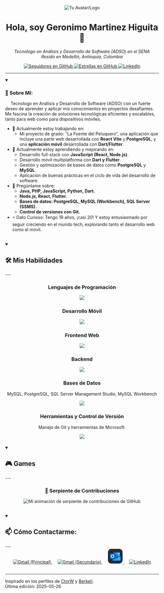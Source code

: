 <div align="center">
  <img width="150" src="https://github.com/user-attachments/assets/fae54e71-c962-4868-ad16-f727a0593d00" alt="Tu Avatar/Logo" />
  <h1>Hola, soy Geronimo Martinez Higuita 👋</h1>
</div>

<div align="center">
  <p>
    <em>Tecnologo en Análisis y Desarrollo de Software (ADSO) en el SENA</em>
    <br />
    <em>Resido en Medellín, Antioquia, Colombia</em>
  </p>

  <a href="https://github.com/Velsty">
    <img src="https://img.shields.io/github/followers/MHGeronimo?label=Seguir&style=social" alt="Seguidores en GitHub"/>
  </a>
  <a href="https://github.com/Velsty?tab=repositories">
    <img src="https://img.shields.io/github/stars/MHGeronimo?style=social" alt="Estrellas en GitHub"/>
  </a>
  <a href="https://www.linkedin.com/in/ger%C3%B3nimo-mart%C3%ADnez-higuita-847430368/">
    <img src="https://img.shields.io/badge/-LinkedIn-blue?style=flat-square&logo=Linkedin&logoColor=white" alt="LinkedIn"/>
  </a>
</div>

---

<details open>
  <summary><h3 align="left">📝 Sobre Mí:</h3></summary>
  &emsp;
  Tecnologo en Análisis y Desarrollo de Software (ADSO) con un fuerte deseo de aprender y aplicar mis conocimientos en proyectos desafiantes. Me fascina la creación de soluciones tecnológicas eficientes y escalables, tanto para web como para dispositivos móviles.

  <ul>
    <li>🔭 Actualmente estoy trabajando en:
      <ul>
        <li>Mi proyecto de grado: "La Fuente del Peluquero", una aplicación que incluye una parte web desarrollada con <strong>React Vite</strong> y <strong>PostgreSQL</strong>, y una <strong>aplicación móvil</strong> desarrollada con <strong>Dart/Flutter</strong>.</li>
      </ul>
    </li>
    <li>🌱 Actualmente estoy aprendiendo y mejorando en:
      <ul>
        <li>Desarrollo full-stack con <strong>JavaScript (React, Node.js)</strong>.</li>
        <li>Desarrollo móvil multiplatforma con <strong>Dart y Flutter</strong>.</li>
        <li>Gestión y optimización de bases de datos como <strong>PostgreSQL</strong> y <strong>MySQL</strong>.</li>
        <li>Aplicación de buenas prácticas en el ciclo de vida del desarrollo de software.</li>
      </ul>
    </li>
    <li>💬 Pregúntame sobre:
      <ul>
        <li><strong>Java, PHP, JavaScript, Python, Dart.</strong></li>
        <li><strong>Node.js, React, Flutter.</strong></li>
        <li><strong>Bases de datos: PostgreSQL, MySQL (Workbench), SQL Server (SSMS).</strong></li>
        <li><strong>Control de versiones con Git.</strong></li>
      </ul>
    </li>
    <li>⚡ Dato Curioso: Tengo 19 años, ¡casi 20! Y estoy entusiasmado por seguir creciendo en el mundo tech, explorando tanto el desarrollo web como el móvil.</li>
  </ul>
  &emsp;
</details>
<details open>
  <summary><h2>🛠️ Mis Habilidades</h2></summary>
  ---
  <div align="center">
    <h3>Lenguajes de Programación</h3>
    <img src="https://skillicons.dev/icons?i=java,php,js,python,dart"/>
  </div>

  <div align="center">
    <h3>Desarrollo Móvil</h3>
    <img src="https://skillicons.dev/icons?i=flutter,dart"/>
  </div>

  <div align="center">
    <h3>Frontend Web</h3>
    <img src="https://skillicons.dev/icons?i=react,vite,html,css,js"/>
  </div>

  <div align="center">
    <h3>Backend</h3>
    <img src="https://skillicons.dev/icons?i=nodejs"/>
  </div>

  <div align="center">
    <h3>Bases de Datos</h3>
    <p>MySQL, PostgreSQL, SQL Server Management Studio, MySQL Workbench</p>
    <img src="https://skillicons.dev/icons?i=mysql,postgres,sqlserver"/>
  </div>

  <div align="center">
    <h3>Herramientas y Control de Versión</h3>
    <p>Manejo de Git y herramientas de Microsoft.</p>
    <img src="https://skillicons.dev/icons?i=git,github,vscode,visualstudio"/>
  </div>

  <br>
</details>

<details open>
  <summary><h2>🎮 Games</h2></summary>
  ---
  <div align="center">
    <h3>🐍 Serpiente de Contribuciones</h3>
    <p>
      <img src="https://github.com/user-attachments/assets/767354e9-fe1e-4009-b421-2f49388bfda5" alt="Mi animación de serpiente de contribuciones de GitHub"/>
    </p>
  </div>
  <br>
</details>

<details open>
  <summary><h2>📫 Cómo Contactarme:</h2></summary>
  ---
  <div align="center">
    <a href="mailto:mrgerito@gmail.com" title="Correo Principal: mrgerito@gmail.com">
      <img src="https://skillicons.dev/icons?i=gmail" alt="Gmail (Principal)"/>
    </a> &emsp;
    <a href="mailto:mhgeronimo8@gmail.com" title="Correo Secundario: mhgeronimo8@gmail.com">
      <img src="https://skillicons.dev/icons?i=gmail" alt="Gmail (Secundario)"/>
    </a> &emsp;
    <a href="mailto:geronimomh08@hotmail.com" title="Correo Hotmail: geronimomh08@hotmail.com">
      <img src="https://raw.githubusercontent.com/LelouchFR/skill-icons/main/assets/outlook-auto.svg" alt="Outlook (Hotmail)" width="48px" />
    </a> &emsp;
    <a href="https://www.linkedin.com/in/ger%C3%B3nimo-mart%C3%ADnez-higuita-847430368/" target="_blank" rel="noopener noreferrer" title="Perfil de LinkedIn">
      <img src="https://skillicons.dev/icons?i=linkedin" alt="LinkedIn"/>
    </a>
  </div>
  <br>
</details>

---
Inspirado en los perfiles de [CtorW](https://github.com/CtorW) y [Berkeli](https://github.com/Berkeli).
<br>
Última edición: 2025-05-26
